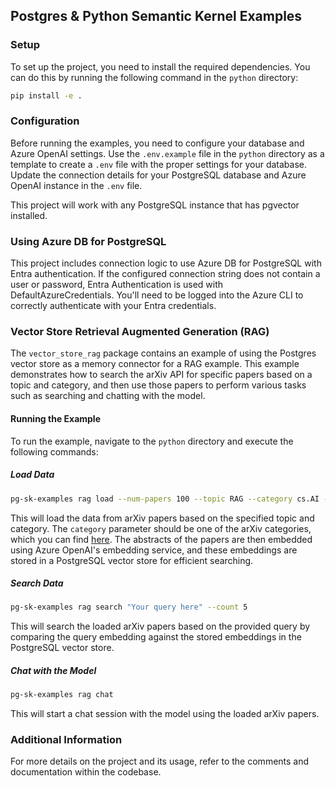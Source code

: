 ## Postgres & Python Semantic Kernel Examples

### Setup

To set up the project, you need to install the required dependencies. You can do this by running the following command in the `python` directory:

```sh
pip install -e .
```

### Configuration

Before running the examples, you need to configure your database and Azure OpenAI settings. Use the `.env.example` file in the `python` directory as a template to create a `.env` file with the proper settings for your database. Update the connection details for your PostgreSQL database and Azure OpenAI instance in the `.env` file.

This project will work with any PostgreSQL instance that has pgvector installed.

### Using Azure DB for PostgreSQL

This project includes connection logic to use Azure DB for PostgreSQL with Entra authentication. If the configured connection string does not contain a user or password, Entra Authentication is used with DefaultAzureCredentials. You'll need to be logged into the Azure CLI to correctly authenticate with your Entra credentials.

### Vector Store Retrieval Augmented Generation (RAG)

The `vector_store_rag` package contains an example of using the Postgres vector store as a memory connector for a RAG example. This example demonstrates how to search the arXiv API for specific papers based on a topic and category, and then use those papers to perform various tasks such as searching and chatting with the model. 

#### Running the Example

To run the example, navigate to the `python` directory and execute the following commands:

##### Load Data

```sh
pg-sk-examples rag load --num-papers 100 --topic RAG --category cs.AI --env-file-path .env
```

This will load the data from arXiv papers based on the specified topic and category. The `category` parameter should be one of the arXiv categories, which you can find [here](https://arxiv.org/category_taxonomy). The abstracts of the papers are then embedded using Azure OpenAI's embedding service, and these embeddings are stored in a PostgreSQL vector store for efficient searching.

##### Search Data

```sh
pg-sk-examples rag search "Your query here" --count 5
```

This will search the loaded arXiv papers based on the provided query by comparing the query embedding against the stored embeddings in the PostgreSQL vector store.

##### Chat with the Model

```sh
pg-sk-examples rag chat
```

This will start a chat session with the model using the loaded arXiv papers.

### Additional Information

For more details on the project and its usage, refer to the comments and documentation within the codebase.
